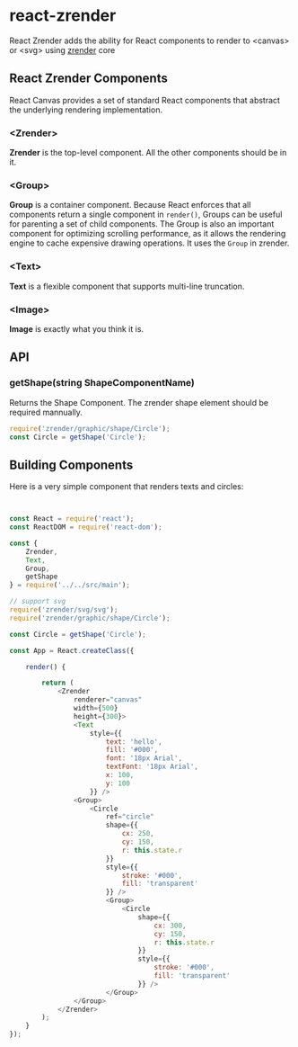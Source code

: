 # react-zrender

React Zrender adds the ability for React components to render to &lt;canvas&gt; or &lt;svg&gt; using [zrender](https://github.com/ecomfe/zrender) core

## React Zrender Components

React Canvas provides a set of standard React components that abstract the underlying rendering implementation.

### &lt;Zrender&gt;

**Zrender** is the top-level component. All the other components should be in it.

### &lt;Group&gt;

**Group** is a container component. Because React enforces that all components return a single component in `render()`, Groups can be useful for parenting a set of child components. The Group is also an important component for optimizing scrolling performance, as it allows the rendering engine to cache expensive drawing operations. It uses the `Group` in zrender.

### &lt;Text&gt;

**Text** is a flexible component that supports multi-line truncation.

### &lt;Image&gt;

**Image** is exactly what you think it is.

## API

### getShape(string ShapeComponentName)

Returns the Shape Component. The zrender shape element should be required mannually.

```javascript
require('zrender/graphic/shape/Circle');
const Circle = getShape('Circle');
```

## Building Components

Here is a very simple component that renders texts and circles:

```javascript


const React = require('react');
const ReactDOM = require('react-dom');

const {
    Zrender,
    Text,
    Group,
    getShape
} = require('../../src/main');

// support svg
require('zrender/svg/svg');
require('zrender/graphic/shape/Circle');

const Circle = getShape('Circle');

const App = React.createClass({

    render() {

        return (
            <Zrender
                renderer="canvas"
                width={500}
                height={300}>
                <Text
                    style={{
                        text: 'hello',
                        fill: '#000',
                        font: '18px Arial',
                        textFont: '18px Arial',
                        x: 100,
                        y: 100
                    }} />
                <Group>
                    <Circle
                        ref="circle"
                        shape={{
                            cx: 250,
                            cy: 150,
                            r: this.state.r
                        }}
                        style={{
                            stroke: '#000',
                            fill: 'transparent'
                        }} />
                        <Group>
                            <Circle
                                shape={{
                                    cx: 300,
                                    cy: 150,
                                    r: this.state.r
                                }}
                                style={{
                                    stroke: '#000',
                                    fill: 'transparent'
                                }} />
                        </Group>
                </Group>
            </Zrender>
        );
    }
});

```

